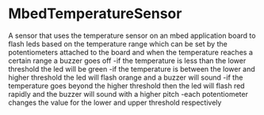 # MbedTemperatureSensor
A sensor that uses the temperature sensor on an mbed application board to flash leds based on the temperature range which can be set by the potentiometers attached to the board and when the temperature reaches a certain range a buzzer goes off 
-if the temperature is less than the lower threshold the led will be green
-if the temperature is between the lower and higher threshold the led will flash orange and a buzzer will sound
-if the temperature goes beyond the higher threshold then the led will flash red rapidly and the buzzer will sound with a higher pitch
-each potentiometer changes the value for the lower and upper threshold respectively
